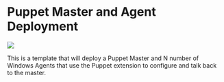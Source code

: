 # Puppet Master and Agent Deployment

<a href="https://portal.azure.com/#create/Microsoft.Template/uri/https%3A%2F%2Fraw.githubusercontent.com%2Fkenazk%2Fkenaztemplates%2Fmaster%2Fpuppetenterprise%2Fazuredeploy.json" target="_blank">
    <img src="http://azuredeploy.net/deploybutton.png"/>
</a>

This is a template that will deploy a Puppet Master and N number of Windows Agents that use the Puppet extension to configure and talk back to the master. 
